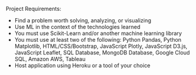 Project Requirements:
- Find a problem worth solving, analyzing, or visualizing
- Use ML in the context of the technologies learned
- You must use Scikit-Learn and/or another machine learning library
- You must use at least two of the following: Python Pandas, Python Matplotlib, HTML/CSS/Bootstrap, JavaScript Plotly, JavaScript D3.js, JavaScript Leaflet, SQL Database, MongoDB Database, Google Cloud SQL, Amazon AWS, Tableau
- Host application using Heroku or a tool of your choice
